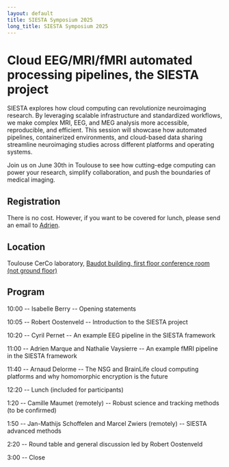 ```yaml
---
layout: default
title: SIESTA Symposium 2025
long_title: SIESTA Symposium 2025
---
```


Cloud EEG/MRI/fMRI automated processing pipelines, the SIESTA project
============================
SIESTA explores how cloud computing can revolutionize neuroimaging research. By leveraging scalable infrastructure and standardized workflows, we make complex MRI, EEG, and MEG analysis more accessible, reproducible, and efficient. This session will showcase how automated pipelines, containerized environments, and cloud-based data sharing streamline neuroimaging studies across different platforms and operating systems.

Join us on June 30th in Toulouse to see how cutting-edge computing can power your research, simplify collaboration, and push the boundaries of medical imaging.

Registration
---------------------
There is no cost. However, if you want to be covered for lunch, please send an email to [Adrien](mailto:adrien.romain.marque@gmail.com). 

Location
-------
Toulouse CerCo laboratory, [Baudot building, first floor conference room (not ground floor)](https://cerco.cnrs.fr/en/visit-us/)

Program
--------
10:00 -- Isabelle Berry -- Opening statements

10:05 -- Robert Oostenveld -- Introduction to the SIESTA project

10:20 -- Cyril Pernet -- An example EEG pipeline in the SIESTA framework

11:00 -- Adrien Marque and Nathalie Vaysierre -- An example fMRI pipeline in the SIESTA framework

11:40 -- Arnaud Delorme -- The NSG and BrainLife cloud computing platforms and why homomorphic encryption is the future

12:20 -- Lunch (included for participants)

1:20 -- Camille Maumet (remotely) -- Robust science and tracking methods (to be confirmed)

1:50 -- Jan-Mathijs Schoffelen and Marcel Zwiers (remotely) -- SIESTA advanced methods

2:20 -- Round table and general discussion led by Robert Oostenveld

3:00 -- Close
